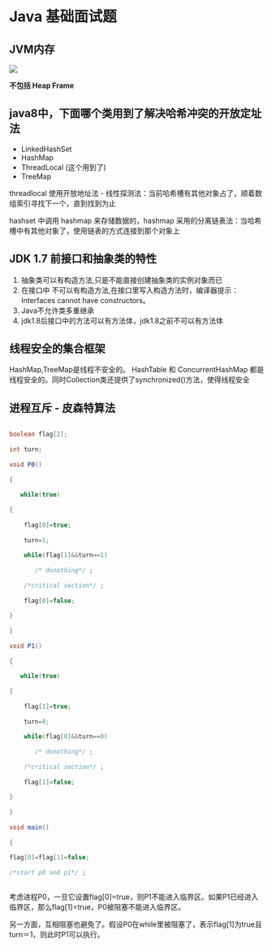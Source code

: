 # Java 基础面试题 <!-- omit in toc -->

## JVM内存

![](https://uploadfiles.nowcoder.com/images/20190606/291053_1559812298987_4E467FB794A7AF7967F62555B4F0B6A6)

**不包括 Heap Frame**

## java8中，下面哪个类用到了解决哈希冲突的开放定址法

* LinkedHashSet
* HashMap
* ThreadLocal (这个用到了)
* TreeMap

threadlocal 使用开放地址法 - 线性探测法：当前哈希槽有其他对象占了，顺着数组索引寻找下一个，直到找到为止

hashset 中调用 hashmap 来存储数据的，hashmap 采用的分离链表法：当哈希槽中有其他对象了，使用链表的方式连接到那个对象上

## JDK 1.7 前接口和抽象类的特性

1. 抽象类可以有构造方法,只是不能直接创建抽象类的实例对象而已
2. 在接口中 不可以有构造方法,在接口里写入构造方法时，编译器提示：Interfaces cannot have constructors。
3. Java不允许类多重继承
4. jdk1.8后接口中的方法可以有方法体，jdk1.8之前不可以有方法体

## 线程安全的集合框架

HashMap,TreeMap是线程不安全的。 HashTable 和 ConcurrentHashMap 都是线程安全的。同时Collection类还提供了synchronized()方法，使得线程安全

## 进程互斥 - 皮森特算法

```java

boolean flag[2];
 
int turn;
 
void P0()
 
{
 
   while(true)
 
{
 
    flag[0]=true;
 
    turn=1;
 
    while(flag[1]&&turn==1)
 
       /* donothing*/ ;
 
    /*critical section*/ ;
 
    flag[0]=false;
 
}
 
}
 
void P1()
 
{
 
   while(true)
 
{
 
    flag[1]=true;
 
    turn=0;
 
    while(flag[0]&&turn==0)
 
       /* donothing*/ ;
 
    /*critical section*/ ;
 
    flag[1]=false;
 
}
 
}
 
void main()
 
{
 
flag[0]=flag[1]=false;
 
/*start p0 and p1*/ ;
 
```

考虑进程P0，一旦它设置flag[0]=true，则P1不能进入临界区。如果P1已经进入临界区，那么flag[1]=true，P0被阻塞不能进入临界区。

另一方面，互相阻塞也避免了。假设P0在while里被阻塞了，表示flag[1]为true且turn＝1，则此时P1可以执行。